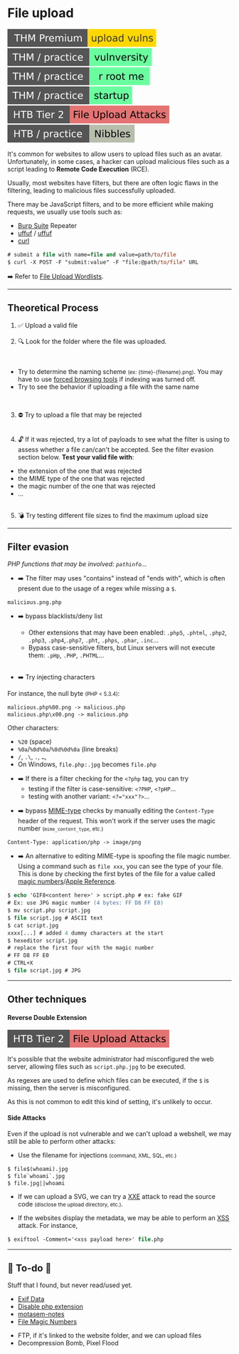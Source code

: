 # File upload

[![uploadvulns](../../../../_badges/thmp/uploadvulns.svg)](https://tryhackme.com/room/uploadvulns)
[![vulnversity](../../../../_badges/thm-p/vulnversity.svg)](https://tryhackme.com/room/vulnversity)
[![rrootme](../../../../_badges/thm-p/rrootme.svg)](https://tryhackme.com/room/rrootme)
[![startup](../../../../_badges/thm-p/startup.svg)](https://tryhackme.com/room/startup)
[![fileuploadattacks](../../../../_badges/htb/fileuploadattacks.svg)](https://academy.hackthebox.com/course/preview/file-upload-attacks)
![nibbles](../../../../_badges/htb-p/nibbles.svg)

<div class="row row-cols-md-2"><div>

It's common for websites to allow users to upload files such as an avatar. Unfortunately, in some cases, a hacker can upload malicious files such as a script leading to **Remote Code Execution** (RCE).

Usually, most websites have filters, but there are often logic flaws in the filtering, leading to malicious files successfully uploaded.
</div><div>

There may be JavaScript filters, and to be more efficient while making requests, we usually use tools such as:

* [Burp Suite](../../tools/burp.md) Repeater
* [uffuf](/cybersecurity/red-team/tools/enumeration/web/uffuf/README.md) / [uffuf](https://github.com/quentinra/blog.quentinra.dev/cybersecurity/red-team/tools/enumeration/web/uffuf/README.md)
* [curl](/operating-systems/linux/commands/list.md#command-curl)

```ps
# submit a file with name=file and value=path/to/file
$ curl -X POST -F "submit:value" -F "file:@path/to/file" URL
```

➡️ Refer to [File Upload Wordlists](/cybersecurity/red-team/_knowledge/topics/wordlists.md#file-upload).
</div></div>

<hr class="sep-both">

## Theoretical Process

<div class="row row-cols-md-2 mt-4"><div>

1. ✅ Upload a valid file<br><span>&nbsp;</span>
2. 🔍 Look for the folder where the file was uploaded.

<br>

* Try to determine the naming scheme <small>(ex: {time}-{filename}.png)</small>. You may have to use [forced browsing tools](/cybersecurity/red-team/s2.discovery/techniques/forced_browsing.md) if indexing was turned off.
* Try to see the behavior if uploading a file with the same name

<br>

3. ⛔ Try to upload a file that may be rejected<br><span>&nbsp;</span>
</div><div>

4. 🔓 If it was rejected, try a lot of payloads to see what the filter is using to assess whether a file can/can't be accepted. See the filter evasion section below. **Test your valid file with**:

* the extension of the one that was rejected
* the MIME type of the one that was rejected
* the magic number of the one that was rejected
* ...<br><span>&nbsp;</span>

5. 💣 Try testing different file sizes to find the maximum upload size
</div></div>

<hr class="sep-both">

## Filter evasion

*PHP functions that may be involved: `pathinfo`...*

<div class="row row-cols-md-2 mt-4"><div>

* ➡️ The filter may uses "contains" instead of "ends with", which is often present due to the usage of a regex while missing a `$`.

```text!
malicious.png.php
```

* ➡️ bypass blacklists/deny list

  * Other extensions that may have been enabled: `.php5`, `.phtml`, `.php2`, `.php3`, `.php4`,`.php7`, `.pht`, `.phps`, `.phar`, `.inc`...
  * Bypass case-sensitive filters, but Linux servers will not execute them: `.pHp`, `.PHP`, `.PHTML`...<small>&nbsp;</small><br><br>

* ➡️ Try injecting characters

For instance, the null byte <small>(PHP < 5.3.4)</small>:

```text!
malicious.php%00.png -> malicious.php
malicious.php\x00.png -> malicious.php
```

Other characters:

* `%20` (space)
* `%0a`/`%0d%0a`/`%0d%0d%0a` (line breaks)
* `/`, `.\`, `.`, `…`, 
* On Windows, `file.php:.jpg` becomes `file.php`


</div><div>

* ➡️ If there is a filter checking for the `<?php` tag, you can try
  * testing if the filter is case-sensitive: `<?PHP`, `<?pHP`...
  * testing  with another variant: `<?="xxx"?>`...

<p></p>

* ➡️ bypass  [MIME-type](https://developer.mozilla.org/en-US/docs/Web/HTTP/Basics_of_HTTP/MIME_types/Common_types) checks by manually editing the `Content-Type` header of the request. This won't work if the server uses the magic number <small>(`mime_content_type`, etc.)</small>

```text!
Content-Type: application/php -> image/png
```

* ➡️ An alternative to editing MIME-type is spoofing the file magic number. Using a command such as `file xxx`, you can see the type of your file. This is done by checking the first bytes of the file for a value called [magic numbers](https://en.wikipedia.org/wiki/List_of_file_signatures)/[Apple Reference](https://opensource.apple.com/source/file/file-23/file/magic/magic.mime).

```ps
$ echo 'GIF8<content here>' > script.php # ex: fake GIF
# Ex: use JPG magic number (4 bytes: FF D8 FF E0)
$ mv script.php script.jpg
$ file script.jpg # ASCII text
$ cat script.jpg
xxxx[...] # added 4 dummy characters at the start
$ hexeditor script.jpg 
# replace the first four with the magic number
# FF D8 FF E0
# CTRL+X
$ file script.jpg # JPG
```
</div></div>

<hr class="sep-both">

## Other techniques

<div class="row row-cols-lg-2"><div>

#### Reverse Double Extension

[![fileuploadattacks](../../../../_badges/htb/fileuploadattacks.svg)](https://academy.hackthebox.com/course/preview/file-upload-attacks)

It's possible that the website administrator had misconfigured the web server, allowing files such as `script.php.jpg` to be executed.

As regexes are used to define which files can be executed, if the `$` is missing, then the server is misconfigured.

As this is not common to edit this kind of setting, it's unlikely to occur. 
</div><div>

#### Side Attacks

Even if the upload is not vulnerable and we can't upload a webshell, we may still be able to perform other attacks:

* Use the filename for injections <small>(command, XML, SQL, etc.)</small>

```shell!
$ file$(whoami).jpg
$ file`whoami`.jpg
$ file.jpg||whoami
```

* If we can upload a SVG, we can try a [XXE](/cybersecurity/red-team/s3.exploitation/vulns/serialization/xxe.md) attack to read the source code <small>(disclose the upload directory, etc.)</small>.

* If the websites display the metadata, we may be able to perform an [XSS](/cybersecurity/red-team/s3.exploitation/vulns/web/xss.md) attack. For instance,

```ps
$ exiftool -Comment='<xss payload here>' file.php
```
</div></div>

<hr class="sep-both">

## 👻 To-do 👻

Stuff that I found, but never read/used yet.

<div class="row row-cols-md-2"><div>

* [Exif Data](https://null-byte.wonderhowto.com/how-to/bypass-file-upload-restrictions-web-apps-get-shell-0323454/)
* [Disable php extension](https://stackoverflow.com/questions/1271899/disable-php-in-directory-including-all-sub-directories-with-htaccess)
* [motasem-notes](https://motasem-notes.net/bypassing-php-disable-functions-and-upload-filters-tryhackme/)
* [File Magic Numbers](https://gist.github.com/leommoore/f9e57ba2aa4bf197ebc5)
</div><div>

* FTP, if it's linked to the website folder, and we can upload files
* Decompression Bomb, Pixel Flood
</div></div>
